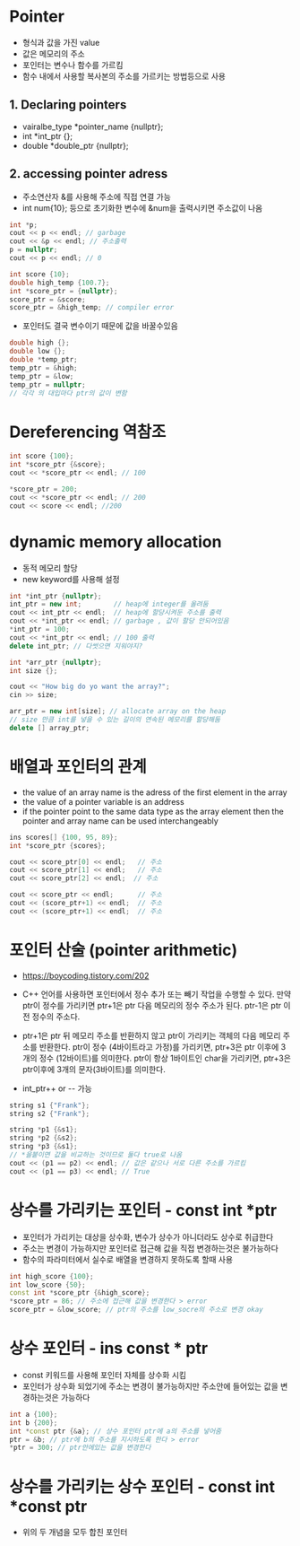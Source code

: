 # Pointer
- 형식과 값을 가진 value
- 값은 메모리의 주소
- 포인터는 변수나 함수를 가르킴
- 함수 내에서 사용할 복사본의 주소를 가르키는 방법등으로 사용

## 1. Declaring pointers
- vairalbe_type *pointer_name {nullptr};
- int *int_ptr {};
- double *double_ptr {nullptr};

## 2. accessing pointer adress
- 주소연산자 &를 사용해 주소에 직접 연결 가능
- int num{10}; 등으로 초기화한 변수에 &num을 출력시키면 주소값이 나옴
```cpp
int *p;
cout << p << endl; // garbage
cout << &p << endl; // 주소출력
p = nullptr;
cout << p << endl; // 0
```
```cpp
int score {10};
double high_temp {100.7};
int *score_ptr = {nullptr};
score_ptr = &score;
score_ptr = &high_temp; // compiler error
```
- 포인터도 결국 변수이기 때문에 값을 바꿀수있음
```cpp
double high {};
double low {};
double *temp_ptr;
temp_ptr = &high;
temp_ptr = &low;
temp_ptr = nullptr;
// 각각 의 대입마다 ptr의 값이 변함
```

# Dereferencing 역참조
```cpp
int score {100};
int *score_ptr {&score};
cout << *score_ptr << endl; // 100

*score_ptr = 200;
cout << *score_ptr << endl; // 200
cout << score << endl; //200
```

# dynamic memory allocation
- 동적 메모리 할당
- new keyword를 사용해 설정
```cpp
int *int_ptr {nullptr};
int_ptr = new int;        // heap에 integer를 올려둠
cout << int_ptr << endl;  // heap에 할당시켜둔 주소를 출력
cout << *int_ptr << endl; // garbage , 값이 할당 안되어있음
*int_ptr = 100;
cout << *int_ptr << endl; // 100 출력
delete int_ptr; // 다썻으면 지워야지? 
```
```cpp
int *arr_ptr {nullptr};
int size {};

cout << "How big do yo want the array?";
cin >> size;

arr_ptr = new int[size]; // allocate array on the heap
// size 만큼 int를 넣을 수 있는 길이의 연속된 메모리를 할당해둠
delete [] array_ptr;
```

# 배열과 포인터의 관계
- the value of an array name is the adress of the first element in the array
- the value of a pointer variable is an address
- if the pointer point to the same data type as the array element then the pointer and array name can be used interchangeably
```cpp
ins scores[] {100, 95, 89};
int *score_ptr {scores};

cout << score_ptr[0] << endl;   // 주소
cout << score_ptr[1] << endl;   // 주소
cout << score_ptr[2] << endl;  // 주소

cout << score_ptr << endl;      // 주소
cout << (score_ptr+1) << endl;  // 주소
cout << (score_ptr+1) << endl;  // 주소
```

# 포인터 산술 (pointer arithmetic)
- https://boycoding.tistory.com/202
- C++ 언어를 사용하면 포인터에서 정수 추가 또는 빼기 작업을 수행할 수 있다. 만약 ptr이 정수를 가리키면 ptr+1은 ptr 다음 메모리의 정수 주소가 된다. ptr-1은 ptr 이전 정수의 주소다.

- ptr+1은 ptr 뒤 메모리 주소를 반환하지 않고 ptr이 가리키는 객체의 다음 메모리 주소를 반환한다. ptr이 정수 (4바이트라고 가정)를 가리키면, ptr+3은 ptr 이후에 3개의 정수 (12바이트)를 의미한다. ptr이 항상 1바이트인 char을 가리키면, ptr+3은 ptr이후에 3개의 문자(3바이트)를 의미한다.

- int_ptr++ or -- 가능

```cpp
string s1 {"Frank"};
string s2 {"Frank"};

string *p1 {&s1};
string *p2 {&s2};
string *p3 {&s1};
// *을붙이면 값을 비교하는 것이므로 둘다 true로 나옴
cout << (p1 == p2) << endl; // 값은 같으나 서로 다른 주소를 가르킴
cout << (p1 == p3) << endl; // True
```

# 상수를 가리키는 포인터 - const int *ptr
- 포인터가 가리키는 대상을 상수화, 변수가 상수가 아니더라도 상수로 취급한다
- 주소는 변경이 가능하지만 포인터로 접근해 값을 직접 변경하는것은 불가능하다
- 함수의 파라미터에서 실수로 배열을 변경하지 못하도록 할때 사용
```cpp
int high_score {100};
int low_score {50};
const int *score_ptr {&high_score};
*score_ptr = 86; // 주소에 접근해 값을 변경한다 > error
score_ptr = &low_score; // ptr의 주소를 low_socre의 주소로 변경 okay
```

# 상수 포인터 - ins const * ptr
- const 키워드를 사용해 포인터 자체를 상수화 시킴
- 포인터가 상수화 되었기에 주소는 변경이 불가능하지만 주소안에 들어있는 값을 변경하는것은 가능하다
```cpp
int a {100};
int b {200};
int *const ptr {&a}; // 상수 포인터 ptr에 a의 주소를 넣어줌
ptr = &b; // ptr에 b의 주소를 지시하도록 한다 > error
*ptr = 300; // ptr안에있는 값을 변경한다
```

# 상수를 가리키는 상수 포인터 - const int *const ptr
- 위의 두 개념을 모두 합친 포인터

